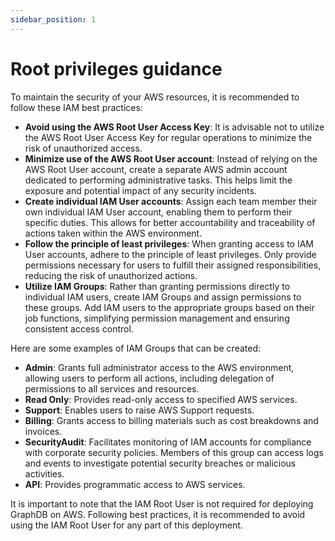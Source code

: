 ```yaml
---
sidebar_position: 1
---
```


# Root privileges guidance

To maintain the security of your AWS resources, it is recommended to follow these IAM best practices:
* **Avoid using the AWS Root User Access Key**: 
  It is advisable not to utilize the AWS Root User Access Key for regular operations to minimize the risk of unauthorized access.
* **Minimize use of the AWS Root User account**: 
  Instead of relying on the AWS Root User account, create a separate AWS admin account dedicated to performing administrative tasks. 
  This helps limit the exposure and potential impact of any security incidents.
* **Create individual IAM User accounts**: 
  Assign each team member their own individual IAM User account, enabling them to perform their specific duties. 
  This allows for better accountability and traceability of actions taken within the AWS environment.
* **Follow the principle of least privileges**: 
  When granting access to IAM User accounts, adhere to the principle of least privileges. 
  Only provide permissions necessary for users to fulfill their assigned responsibilities, reducing the risk of unauthorized actions.
* **Utilize IAM Groups**: 
  Rather than granting permissions directly to individual IAM users, create IAM Groups and assign permissions to these groups. 
  Add IAM users to the appropriate groups based on their job functions, simplifying permission management and ensuring consistent access control.

Here are some examples of IAM Groups that can be created:

* **Admin**: 
  Grants full administrator access to the AWS environment, allowing users to perform all actions, 
  including delegation of permissions to all services and resources.
* **Read Only**: 
  Provides read-only access to specified AWS services.
* **Support**: 
  Enables users to raise AWS Support requests.
* **Billing**: 
  Grants access to billing materials such as cost breakdowns and invoices.
* **SecurityAudit**: 
  Facilitates monitoring of IAM accounts for compliance with corporate security policies. 
  Members of this group can access logs and events to investigate potential security breaches or malicious activities.
* **API**: 
  Provides programmatic access to AWS services.

It is important to note that the IAM Root User is not required for deploying GraphDB on AWS. 
Following best practices, it is recommended to avoid using the IAM Root User for any part of this deployment.
